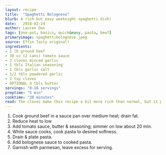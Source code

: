 ```yaml
---
layout: recipe
title:  "Spaghetti Bolognese"
blurb: A rich but easy weeknight spaghetti dish! 
date:   2018-02-24
author: Lauren Oas
tags: [one-pot, basics, quick&easy, pasta, beef]
primaryimage: spaghettibolognese.jpeg
source: Effin Tasty original!
ingredients: 
- 1 lb ground beef
- 30 oz (2 cans) tomato sauce
- 3 cloves minced garlic
- 1 tbls Italian seasoning
- 1 tbls garlic salt
- 1/2 tbls powdered garlic
- 1 tsp cloves
- OPTIONAL 4 tbls butter
servings: "8-10 servings"
preptime: "5 min"
cooktime: "30 minutes"
read: The cloves make this recipe a bit more rich than normal, but it perfectly complements the tomato and garlic flavoring. This makes a large amount of spaghetti, and this reheats really well, so it's great for an early week night meal. The butter deepens the flavor, but if you want an easy way to reduce some fat, it doesn't have a MAJOR impact on flavor. 
---
```

1. Cook ground beef in a sauce pan over medium heat; drain fat.
2. Reduce heat to low 
3. Add tomato sauce, butter & seasoning; simmer on low about 20 min.
4. While sauce cooks, cook pasta to desired softness.
5. Drain & plate pasta.  
6. Add bolognese sauce to cooked pasta.
7. Garnish with parmesan, leave excess for serving.